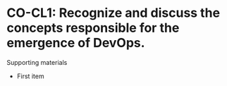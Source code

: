 # CO-CL1:  	Recognize and discuss the concepts responsible for the emergence of DevOps.	 

Supporting materials

* First item